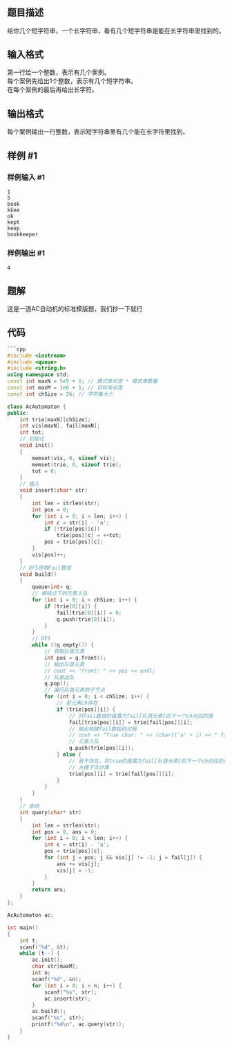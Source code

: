 # 
## 题目描述
给你几个短字符串，一个长字符串，看有几个短字符串是能在长字符串里找到的。
## 输入格式
第一行给一个整数，表示有几个案例。  
每个案例先给出1个整数，表示有几个短字符串。  
在每个案例的最后再给出长字符。


## 输出格式
每个案例输出一行整数，表示短字符串里有几个能在长字符里找到。


## 样例 #1

### 样例输入 #1

```
1  
5  
book  
kkee  
ok  
kept  
keep  
bookkeeper
```

### 样例输出 #1

```
4
```

## 题解
这是一道AC自动机的标准模版题，我们抄一下就行

## 代码
```cpp
```cpp
#include <iostream>
#include <queue>
#include <string.h>
using namespace std;
const int maxN = 5e5 + 1; // 模式串长度 * 模式串数量
const int maxM = 1e6 + 1; // 目标串长度
const int chSize = 26; // 字符集大小

class AcAutomaton {
public:
    int trie[maxN][chSize];
    int vis[maxN], fail[maxN];
    int tot;
    // 初始化
    void init()
    {
        memset(vis, 0, sizeof vis);
        memset(trie, 0, sizeof trie);
        tot = 0;
    }
    // 插入
    void insert(char* str)
    {
        int len = strlen(str);
        int pos = 0;
        for (int i = 0; i < len; i++) {
            int c = str[i] - 'a';
            if (!trie[pos][c])
                trie[pos][c] = ++tot;
            pos = trie[pos][c];
        }
        vis[pos]++;
    }
    // DFS获取Fail数组
    void build()
    {
        queue<int> q;
        // 根结点下的元素入队
        for (int i = 0; i < chSize; i++) {
            if (trie[0][i]) {
                fail[trie[0][i]] = 0;
                q.push(trie[0][i]);
            }
        }
        // DFS
        while (!q.empty()) {
            // 获取队首元素
            int pos = q.front();
            // 输出队首元素
            // cout << "front: " << pos << endl;
            // 队首出队
            q.pop();
            // 遍历队首元素的子节点
            for (int i = 0; i < chSize; i++) {
                // 若元素ch存在
                if (trie[pos][i]) {
                    // 将fail数组的值置为fail[队首元素]的下一个ch对应的值
                    fail[trie[pos][i]] = trie[fail[pos]][i];
                    // 输出构建fail数组的过程
                    // cout << "True char: " << (char)('a' + i) << " fail: " << trie[fail[pos]][i] << endl;
                    // 元素入队
                    q.push(trie[pos][i]);
                } else {
                    // 若不存在，将trie的值置为fail[队首元素]的下一个ch对应的值
                    // 方便下次计算
                    trie[pos][i] = trie[fail[pos]][i];
                }
            }
        }
    }
    // 查询
    int query(char* str)
    {
        int len = strlen(str);
        int pos = 0, ans = 0;
        for (int i = 0; i < len; i++) {
            int c = str[i] - 'a';
            pos = trie[pos][c];
            for (int j = pos; j && vis[j] != -1; j = fail[j]) {
                ans += vis[j];
                vis[j] = -1;
            }
        }
        return ans;
    }
};

AcAutomaton ac;

int main()
{
    int t;
    scanf("%d", &t);
    while (t--) {
        ac.init();
        char str[maxM];
        int n;
        scanf("%d", &n);
        for (int i = 0; i < n; i++) {
            scanf("%s", str);
            ac.insert(str);
        }
        ac.build();
        scanf("%s", str);
        printf("%d\n", ac.query(str));
    }
}
```
```
